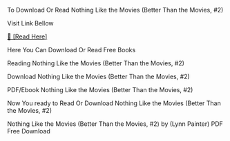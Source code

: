 To Download Or Read Nothing Like the Movies (Better Than the Movies, #2)

Visit Link Bellow

[📖 [Read Here] ]([url](https://unusa.id/207293948-nothing-like-the-movies))

Here You Can Download Or Read Free Books

Reading Nothing Like the Movies (Better Than the Movies, #2)

Download Nothing Like the Movies (Better Than the Movies, #2)

PDF/Ebook Nothing Like the Movies (Better Than the Movies, #2)

Now You ready to Read Or Download Nothing Like the Movies (Better Than the Movies, #2)

Nothing Like the Movies (Better Than the Movies, #2) by (Lynn Painter) PDF Free Download
